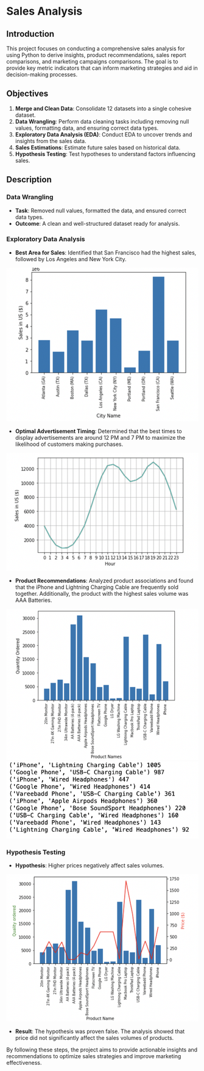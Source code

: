
# Sales Analysis

## Introduction
This project focuses on conducting a comprehensive sales analysis for using Python to derive insights, product recommendations, sales report comparisons, and marketing campaigns comparisons. The goal is to provide key metric indicators that can inform marketing strategies and aid in decision-making processes.

## Objectives
1. **Merge and Clean Data**: Consolidate 12 datasets into a single cohesive dataset.
2. **Data Wrangling**: Perform data cleaning tasks including removing null values, formatting data, and ensuring correct data types.
3. **Exploratory Data Analysis (EDA)**: Conduct EDA to uncover trends and insights from the sales data.
4. **Sales Estimations**: Estimate future sales based on historical data.
5. **Hypothesis Testing**: Test hypotheses to understand factors influencing sales.

## Description

### Data Wrangling
- **Task**: Removed null values, formatted the data, and ensured correct data types.
- **Outcome**: A clean and well-structured dataset ready for analysis.

### Exploratory Data Analysis
- **Best Area for Sales**: Identified that San Francisco had the highest sales, followed by Los Angeles and New York City.
<img src=https://github.com/kamaliravi31/Sales-Analyses/blob/main/images/best_sales_area.png>

- **Optimal Advertisement Timing**: Determined that the best times to display advertisements are around 12 PM and 7 PM to maximize the likelihood of customers making purchases.
<img src=https://github.com/kamaliravi31/Sales-Analyses/blob/main/images/marketing.png>

- **Product Recommendations**: Analyzed product associations and found that the iPhone and Lightning Charging Cable are frequently sold together. Additionally, the product with the highest sales volume was AAA Batteries.

<img src=https://github.com/kamaliravi31/Sales-Analyses/blob/main/images/product_sold_most.png>

<img src=https://github.com/kamaliravi31/Sales-Analyses/blob/main/images/products_recommendation.png>

### Hypothesis Testing
- **Hypothesis**: Higher prices negatively affect sales volumes.

<img src=https://github.com/kamaliravi31/Sales-Analyses/blob/main/images/hypothesis.png>

- **Result**: The hypothesis was proven false. The analysis showed that price did not significantly affect the sales volumes of products.

By following these steps, the project aims to provide actionable insights and recommendations to optimize sales strategies and improve marketing effectiveness.

